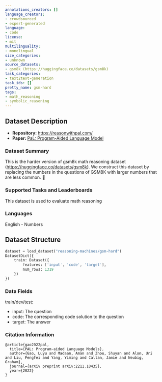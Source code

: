 ```yaml
---
annotations_creators: []
language_creators:
- crowdsourced
- expert-generated
language:
- code
license:
- mit
multilinguality:
- monolingual
size_categories:
- unknown
source_datasets:
- gsm8k (https://huggingface.co/datasets/gsm8k)
task_categories:
- text2text-generation
task_ids: []
pretty_name: gsm-hard
tags:
- math_reasoning
- symbolic_reasoning
---
```


## Dataset Description
- **Repository:** https://reasonwithpal.com/
- **Paper:** [PaL: Program-Aided Language Model](https://arxiv.org/abs/2211.10435)

### Dataset Summary
This is the harder version of gsm8k math reasoning dataset (https://huggingface.co/datasets/gsm8k).
We construct this dataset by replacing the numbers in the questions of GSM8K with larger numbers that are less common.


### Supported Tasks and Leaderboards
This dataset is used to evaluate math reasoning

### Languages
English - Numbers

## Dataset Structure
```python
dataset = load_dataset("reasoning-machines/gsm-hard")
DatasetDict({
    train: Dataset({
        features: ['input', 'code', 'target'],
        num_rows: 1319
    })
})
```

### Data Fields
train/dev/test:
- input: The question
- code: The corresponding code solution to the question
- target: The answer

### Citation Information

```
@article{gao2022pal,
  title={PAL: Program-aided Language Models},
  author={Gao, Luyu and Madaan, Aman and Zhou, Shuyan and Alon, Uri and Liu, Pengfei and Yang, Yiming and Callan, Jamie and Neubig, Graham},
  journal={arXiv preprint arXiv:2211.10435},
  year={2022}
}
```